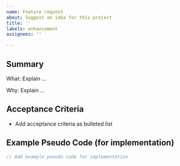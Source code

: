 ```yaml
---
name: Feature request
about: Suggest an idea for this project
title: ''
labels: enhancement
assignees: ''

---
```


## Summary

What: Explain ...

Why: Explain ...

## Acceptance Criteria

- Add acceptance criteria as bulleted list

## Example Pseudo Code (for implementation)

```typescript
// Add example pseudo code for implementation
```
